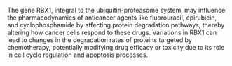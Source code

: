 The gene RBX1, integral to the ubiquitin-proteasome system, may influence the pharmacodynamics of anticancer agents like fluorouracil, epirubicin, and cyclophosphamide by affecting protein degradation pathways, thereby altering how cancer cells respond to these drugs. Variations in RBX1 can lead to changes in the degradation rates of proteins targeted by chemotherapy, potentially modifying drug efficacy or toxicity due to its role in cell cycle regulation and apoptosis processes.